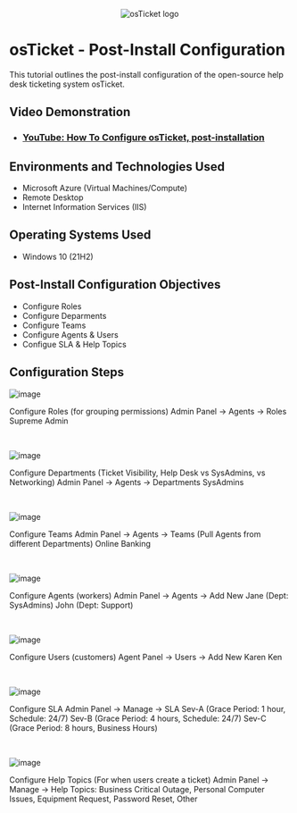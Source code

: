 <p align="center">
<img src="https://i.imgur.com/Clzj7Xs.png" alt="osTicket logo"/>
</p>

<h1>osTicket - Post-Install Configuration</h1>
This tutorial outlines the post-install configuration of the open-source help desk ticketing system osTicket.<br />


<h2>Video Demonstration</h2>

- ### [YouTube: How To Configure osTicket, post-installation](https://www.youtube.com)

<h2>Environments and Technologies Used</h2>

- Microsoft Azure (Virtual Machines/Compute)
- Remote Desktop
- Internet Information Services (IIS)

<h2>Operating Systems Used </h2>

- Windows 10</b> (21H2)

<h2>Post-Install Configuration Objectives</h2>

- Configure Roles
- Configure Deparments
- Configure Teams
- Configure Agents & Users
- Configue SLA & Help Topics

<h2>Configuration Steps</h2>

![image](https://github.com/user-attachments/assets/91f0c4c4-b78c-41ac-a185-30e0782d279c)

<p>
Configure Roles (for grouping permissions)
Admin Panel -> Agents -> Roles
Supreme Admin

</p>

<br />

![image](https://github.com/user-attachments/assets/833f2622-e361-4075-812d-e121388bc205)

<p>
Configure Departments (Ticket Visibility, Help Desk vs SysAdmins, vs Networking)
Admin Panel -> Agents -> Departments
SysAdmins

</p>
<br />

![image](https://github.com/user-attachments/assets/d2c5717c-463d-47a6-ab63-ce77cd974819)

<p>
Configure Teams
Admin Panel -> Agents -> Teams (Pull Agents from different Departments)
Online Banking

</p>
<br />

![image](https://github.com/user-attachments/assets/4516667c-04e8-4218-847b-1f8fd39a3878)

<p>Configure Agents (workers)
Admin Panel -> Agents -> Add New
Jane (Dept: SysAdmins)
John (Dept: Support)
</p>
<br />

![image](https://github.com/user-attachments/assets/2d7d9f9a-3211-41d6-9d14-0aeb5871b556)

<p>
Configure Users (customers)
Agent Panel -> Users -> Add New
Karen
Ken
</p>

<br />

![image](https://github.com/user-attachments/assets/db9a3c25-b9c1-4d9c-8ab5-0d2e10bd99af)

<p>Configure SLA
Admin Panel -> Manage -> SLA
Sev-A (Grace Period: 1 hour, Schedule: 24/7)
Sev-B (Grace Period: 4 hours, Schedule: 24/7)
Sev-C (Grace Period: 8 hours, Business Hours)
</p>
<br />

![image](https://github.com/user-attachments/assets/eb5a2e5f-093d-47bd-9d86-051992f2c2e0)

<p>
Configure Help Topics (For when users create a ticket) Admin Panel -> Manage -> Help Topics:
Business Critical Outage,
Personal Computer Issues,
Equipment Request,
Password Reset,
Other
</p>
<br />
